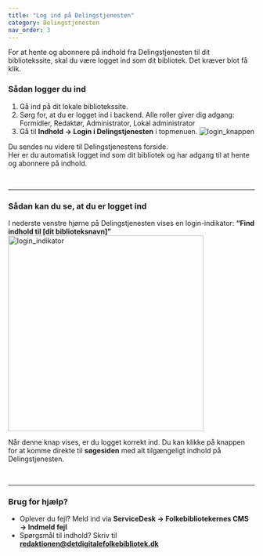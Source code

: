 ```yaml
---
title: "Log ind på Delingstjenesten"
category: Delingstjenesten
nav_order: 3
---
```



For at hente og abonnere på indhold fra Delingstjenesten til dit bibliotekssite, skal du være logget ind som dit bibliotek. Det kræver blot få klik.


### Sådan logger du ind

1. Gå ind på dit lokale bibliotekssite.
2. Sørg for, at du er logget ind i backend. Alle roller giver dig adgang: Formidler, Redaktør, Administrator, Lokal administrator
3. Gå til **Indhold → Login i Delingstjenesten** i topmenuen.
![login_knappen](https://github.com/user-attachments/assets/6cdac560-391b-4572-99f4-79d8c63110db)

Du sendes nu videre til Delingstjenestens forside.  
Her er du automatisk logget ind som dit bibliotek og har adgang til at hente og abonnere på indhold.

<br>

---

### Sådan kan du se, at du er logget ind

I nederste venstre hjørne på Delingstjenesten vises en login-indikator: **“Find indhold til [dit biblioteksnavn]”**
<img width="399" alt="login_indikator" src="https://github.com/user-attachments/assets/86ab97b9-8296-43d5-975b-deb11f4b6652" /> 

Når denne knap vises, er du logget korrekt ind. Du kan klikke på knappen for at komme direkte til **søgesiden** med alt tilgængeligt indhold på Delingstjenesten.

<br>


---

### Brug for hjælp?
- Oplever du fejl? Meld ind via **ServiceDesk → Folkebibliotekernes CMS → Indmeld fejl**
- Spørgsmål til indhold? Skriv til [**redaktionen@detdigitalefolkebibliotek.dk**](mailto:redaktionen@detdigitalefolkebibliotek.dk)
